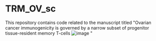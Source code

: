 # TRM_OV_sc
This repository contains code related to the manuscript titled "Ovarian cancer immunogenicity is governed by a narrow subset of progenitor tissue-resident memory T-cells ![image](https://user-images.githubusercontent.com/7083074/169674034-c0d08771-668c-40cd-b8fc-5a614f339d91.png)
"
